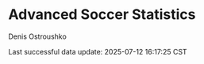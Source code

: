 # Advanced Soccer Statistics
Denis Ostroushko

<!-- gfm -->

Last successful data update: 2025-07-12 16:17:25 CST
